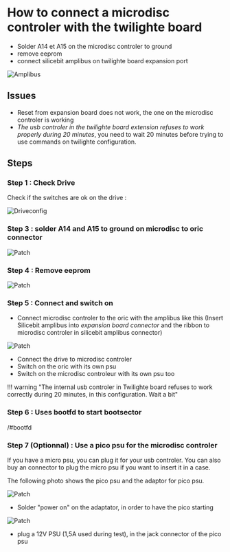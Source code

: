 # How to connect a microdisc controler with the twilighte board

* Solder A14 et A15 on the microdisc controler to ground
* remove eeprom
* connect silicebit amplibus on twilighte board expansion port

![Amplibus](./img/amplibus_silicebit.jpg)

## Issues

* Reset from expansion board does not work, the one on the microdisc controler is working
* *The usb controler in the twilighte board extension refuses to work properly during 20 minutes*, you need to wait 20 minutes before trying to use commands on twilighte configuration.

## Steps

### Step 1 : Check Drive

Check if the switches are ok on the drive :

![Driveconfig](./img/floppy_drive_config.jpg)

### Step 3 : solder A14 and A15 to ground on microdisc to oric connector

![Patch](./img/microdisc_A14_A15.jpg)

### Step 4 : Remove eeprom

![Patch](./img/microdisc_controler.jpg)

### Step 5 : Connect and switch on

* Connect microdisc controler to the oric with the amplibus like this (Insert Silicebit amplibus into *expansion board connector* and the ribbon to microdisc controler in silicebit amplibus connector)

![Patch](./img/amplibus_microdisc.jpg)

* Connect the drive to microdisc controler
* Switch on the oric with its own psu
* Switch on the microdisc controleur with its own psu too

!!! warning "The internal usb controler in Twilighte board refuses to work correctly during 20 minutes, in this configuration. Wait a bit"

### Step 6 : Uses bootfd to start bootsector

/#bootfd

### Step 7 (Optionnal) : Use a pico psu for the microdisc controler

If you have a micro psu, you can plug it for your usb controler. You can also buy an connector to plug the micro psu if you want to insert it in a case.

The following photo shows the pico psu and the adaptor for pico psu.

![Patch](./img/micro_psu.jpg)

* Solder "power on" on the adaptator, in order to have the pico starting

![Patch](./img/micro_psu_patch.jpg)

* plug a 12V PSU (1,5A used during test), in the jack connector of the pico psu
